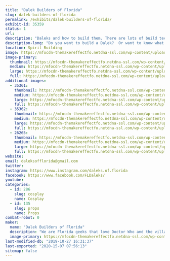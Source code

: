 ```yaml
---
title: "Dalek Builders of Florida"
slug: dalek-builders-of-florida
permalink: /exhibits/dalek-builders-of-florida/
exhibit-id: 35359
status: 1
url: 
description: "Daleks and how to build them. There are lots of build techniques to building one and lots of things you have to think about before building."
description-long: "Do you want to build a Dalek?  Or want to know what goes into building one? We will have our British War Dalek that is made of cardboard on display. Some parts &amp; pieces from mid-build fully functional Daleks, build manuals, and other Dalek related materials. We are hoping to be working on the cardboard Dalek during MakerFaire doing some upgrades. We are more than happy to discuss with anyone about the building materials and techniques used to build a Dalek. Build topics can include types of construction materials, electronics, and painting. Building a Dalek takes all types of creative outlets."
location: Spirit Building
image: https://mfocdn-themakereffectfo.netdna-ssl.com/wp-content/uploads/2019/07/dalek-cover.jpg
image-primary:
  thumbnail: https://mfocdn-themakereffectfo.netdna-ssl.com/wp-content/uploads/2019/07/dalek-cover-150x150.jpg
  medium: https://mfocdn-themakereffectfo.netdna-ssl.com/wp-content/uploads/2019/07/dalek-cover-300x225.jpg
  large: https://mfocdn-themakereffectfo.netdna-ssl.com/wp-content/uploads/2019/07/dalek-cover.jpg
  full: https://mfocdn-themakereffectfo.netdna-ssl.com/wp-content/uploads/2019/07/dalek-cover.jpg
additional-images:
  - 35361:
    thumbnail: https://mfocdn-themakereffectfo.netdna-ssl.com/wp-content/uploads/2019/07/dalek-pic2-150x150.jpg
    medium: https://mfocdn-themakereffectfo.netdna-ssl.com/wp-content/uploads/2019/07/dalek-pic2-300x225.jpg
    large: https://mfocdn-themakereffectfo.netdna-ssl.com/wp-content/uploads/2019/07/dalek-pic2.jpg
    full: https://mfocdn-themakereffectfo.netdna-ssl.com/wp-content/uploads/2019/07/dalek-pic2.jpg
  - 35362:
    thumbnail: https://mfocdn-themakereffectfo.netdna-ssl.com/wp-content/uploads/2019/07/dalek-pic3-150x150.jpg
    medium: https://mfocdn-themakereffectfo.netdna-ssl.com/wp-content/uploads/2019/07/dalek-pic3-300x225.jpg
    large: https://mfocdn-themakereffectfo.netdna-ssl.com/wp-content/uploads/2019/07/dalek-pic3.jpg
    full: https://mfocdn-themakereffectfo.netdna-ssl.com/wp-content/uploads/2019/07/dalek-pic3.jpg
  - 26265:
    thumbnail: https://mfocdn-themakereffectfo.netdna-ssl.com/wp-content/uploads/2018/08/31404147_1673475386020803_4195444785780408664_n-150x150.jpg
    medium: https://mfocdn-themakereffectfo.netdna-ssl.com/wp-content/uploads/2018/08/31404147_1673475386020803_4195444785780408664_n-165x300.jpg
    large: https://mfocdn-themakereffectfo.netdna-ssl.com/wp-content/uploads/2018/08/31404147_1673475386020803_4195444785780408664_n.jpg
    full: https://mfocdn-themakereffectfo.netdna-ssl.com/wp-content/uploads/2018/08/31404147_1673475386020803_4195444785780408664_n.jpg
website: 
email: daleksofflorida@gmail.com
twitter: 
instagram: https://www.instagram.com/daleks.of.florida
facebook: https://www.facebook.com/FLDaleks/
youtube: 
categories:
  - id: 286
    slug: cosplay
    name: Cosplay
  - id: 135
    slug: props
    name: Props
combat-robot: 0
maker:
  name: "Dalek Builders of Florida"
  description: "We are Florida geeks that love Doctor Who and the villainous Daleks, that is why we built them. We love building them and sharing them with other enthusiasts. We will talk up storm about our builds and sharing tips and procedures for the builds. We are always looking to add to our Florida Brigade Skaro Army."
  image-primary: https://mfocdn-themakereffectfo.netdna-ssl.com/wp-content/uploads/2018/08/dalek_builders_v3-01-300x300.jpg
last-modified-db: "2019-10-27 16:31:37"
last-exported: "2020-15-07 07:56:13"
sitemap: false
---
```

